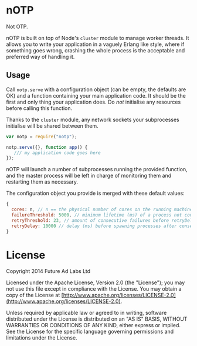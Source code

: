 nOTP
====

Not OTP.

nOTP is built on top of Node's `cluster` module to manage worker
threads. It allows you to write your application in a vaguely Erlang
like style, where if something goes wrong, crashing the whole process
is the acceptable and preferred way of handling it.

## Usage

Call `notp.serve` with a configuration object (can be empty, the
defaults are OK) and a function containing your main application code.
It should be the first and only thing your application does. Do *not*
initialise any resources before calling this function.

Thanks to the `cluster` module, any network sockets your subprocesses
initialise will be shared between them.

```js
var notp = require("notp");

notp.serve({}, function app() {
   /// my application code goes here
});
```

nOTP will launch a number of subprocesses running the provided
function, and the master process will be left in charge of monitoring
them and restarting them as necessary.

The configuration object you provide is merged with these default
values:

```js
{
  cores: n, // n == the physical number of cores on the running machine
  failureThreshold: 5000, // minimum lifetime (ms) of a process not considered a failure
  retryThreshold: 23, // amount of consecutive failures before retryDelay is triggered
  retryDelay: 10000 // delay (ms) before spawning processes after consecutive failures
}
```

# License

Copyright 2014 Future Ad Labs Ltd

Licensed under the Apache License, Version 2.0 (the "License"); you
may not use this file except in compliance with the License. You may
obtain a copy of the License at
[http://www.apache.org/licenses/LICENSE-2.0](http://www.apache.org/licenses/LICENSE-2.0).

Unless required by applicable law or agreed to in writing, software
distributed under the License is distributed on an "AS IS" BASIS,
WITHOUT WARRANTIES OR CONDITIONS OF ANY KIND, either express or
implied. See the License for the specific language governing
permissions and limitations under the License.
